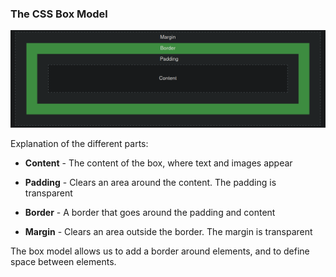 ### The CSS Box Model

![ALT](images/css-box.png)

Explanation of the different parts:

 - **Content** - The content of the box, where text and images appear

 - **Padding** - Clears an area around the content. The padding is transparent

 - **Border** - A border that goes around the padding and content

 - **Margin** - Clears an area outside the border. The margin is transparent

The box model allows us to add a border around elements, and to define space between elements.
